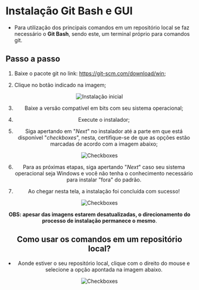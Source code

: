# Instalação Git Bash e GUI

* Para utilização dos principais comandos em um repositório local se faz necessário o **Git Bash**, sendo este, um terminal próprio para comandos git.

## Passo a passo


1. Baixe o pacote git no link: https://git-scm.com/download/win;

2. Clique no botão indicado na imagem;

   

<div align="center">
	<img align="center" alt="Instalação inicial" src="https://dicasdeprogramacao.com.br/images/como-instalar-o-git-no-windows/site-download-git.png"    
</div>



3. Baixe a versão compatível em bits com seu sistema operacional;

4. Execute o instalador;

5. Siga apertando em "_Next_" no instalador até a parte em que está disponível "_checkboxes_", nesta, certifique-se de que as opções estão marcadas de acordo com a imagem abaixo; 

   

<div align="center">
	<img align="center" alt="Checkboxes" src="https://dicasdeprogramacao.com.br/images/como-instalar-o-git-no-windows/instalador-git-03-componentes.png"    
</div>



6. Para as próximas etapas, siga apertando "_Next_" caso seu sistema operacional seja Windows e você não tenha o conhecimento necessário para instalar "fora" do padrão.

7. Ao chegar nesta tela, a instalação foi concluída com sucesso! 

   

<div align="center">
	<img align="Final instalação" alt="Checkboxes" src="https://dicasdeprogramacao.com.br/images/como-instalar-o-git-no-windows/instalador-git-11-finalizar-instalacao.png"    
</div>


**OBS: apesar das imagens estarem desatualizadas, o direcionamento do processo de instalação permanece o mesmo**.


## Como usar os comandos em um repositório local?


* Aonde estiver o seu repositório local, clique com o direito do mouse e selecione a opção apontada na imagem abaixo. 

  


<div align="center">
	<img align="Git-Bash here" alt="Checkboxes" src="https://jcutrer.com/wp-content/uploads/2018/01/git-bash-here-right-click.png.webp"    
</div>
